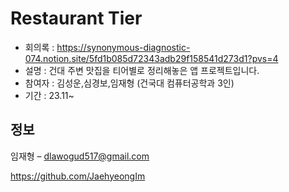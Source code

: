 # Restaurant Tier


* 회의록 : https://synonymous-diagnostic-074.notion.site/5fd1b085d72343adb29f158541d273d1?pvs=4
* 설명 : 건대 주변 맛집을 티어별로 정리해놓은 앱 프로젝트입니다. 
* 참여자 : 김성운,심경보,임재형 (건국대 컴퓨터공학과 3인)
* 기간 : 23.11~


## 정보

임재형 – dlawogud517@gmail.com

https://github.com/JaehyeongIm


